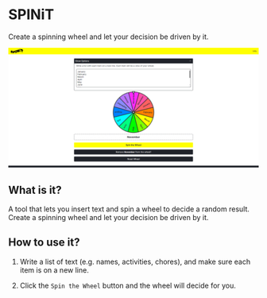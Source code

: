 # SPINiT

Create a spinning wheel and let your decision be driven by it.

![spinIT](./assets/images/spinit.png)

## What is it?

A tool that lets you insert text and spin a wheel to decide a random result. Create a spinning wheel and let your decision be driven by it.

## How to use it?

1. Write a list of text (e.g. names, activities, chores), and make sure each item is on a new line.

2. Click the `Spin the Wheel` button and the wheel will decide for you.
